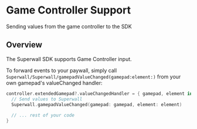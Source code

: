 # Game Controller Support

Sending values from the game controller to the SDK

## Overview

The Superwall SDK supports Game Controller input.

To forward events to your paywall, simply call ``Superwall/Superwall/gamepadValueChanged(gamepad:element:)`` from your own gamepad's valueChanged handler:

```swift
controller.extendedGamepad?.valueChangedHandler = { gamepad, element in
  // Send values to Superwall
  Superwall.gamepadValueChanged(gamepad: gamepad, element: element)
                                                   
  // ... rest of your code
}
```
